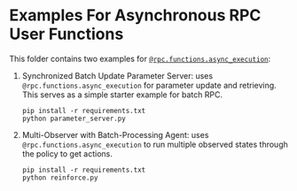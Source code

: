 # Examples For Asynchronous RPC User Functions

This folder contains two examples for [`@rpc.functions.async_execution`](https://pytorch.org/docs/master/rpc.html#torch.distributed.rpc.functions.async_execution):

1. Synchronized Batch Update Parameter Server: uses `@rpc.functions.async_execution`
    for parameter update and retrieving. This serves as a simple starter example
    for batch RPC.
    ```
    pip install -r requirements.txt
    python parameter_server.py
    ```
2. Multi-Observer with Batch-Processing Agent: uses `@rpc.functions.async_execution`
    to run multiple observed states through the policy to get actions.
    ```
    pip install -r requirements.txt
    python reinforce.py
    ```